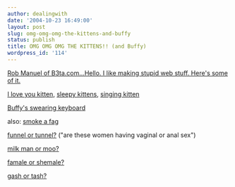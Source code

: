 ```yaml
---
author: dealingwith
date: '2004-10-23 16:49:00'
layout: post
slug: omg-omg-omg-the-kittens-and-buffy
status: publish
title: OMG OMG OMG THE KITTENS!! (and Buffy)
wordpress_id: '114'
---
```


[Rob Manuel of B3ta.com...Hello. I like making stupid web stuff. Here's some
of it.][1]

[I love you kitten][2], [sleepy kittens][3], [singing kitten][4]

[Buffy's swearing keyboard][5]

also: [smoke a fag][6]

[funnel or tunnel?][7] ("are these women having vaginal or anal sex")

[milk man or moo?][8]

[famale or shemale?][9]

[gash or tash?][10]

   [1]: http://www.b3ta.co.uk/

   [2]: http://www2.b3ta.com/i-love-you/

   [3]: http://www2.b3ta.com/sleepy-kittens/

   [4]: http://www2.b3ta.com/singing-kitten/

   [5]: http://www2.b3ta.com/buffyswear/

   [6]: http://www2.b3ta.com/phillipmorris/

   [7]: http://www2.b3ta.com/funnelortunnel/

   [8]: http://www2.b3ta.com/man-milk-or-moo-milk/

   [9]: http://www2.b3ta.com/femaleorshemale/

   [10]: http://www2.b3ta.com/gash-or-tash/

